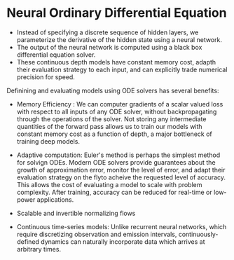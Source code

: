 # Neural Ordinary Differential Equation

- Instead of specifying a discrete sequence of hidden layers, we parameterize the derivative of the hidden state using a neural network.
- The output of the neural network is computed using a black box differential equation solver.
- These continuous depth models have constant memory cost, adapth their evaluation strategy to each input, and can explicitly trade numerical precision for speed.

Definining and evaluating models using ODE solvers has several benefits:
- Memory Efficiency : We can computer gradients of a scalar valued loss with respect to all inputs of any ODE solver, without backpropagating through the operations of the solver. Not storing any intermediate quantities of the forward pass allows us to train our models with constant memory cost as a function of depth, a major bottleneck of training deep models.

- Adaptive computation: Euler's method is perhaps the simplest method for solvign ODEs. Modern ODE solvers provide guarantees about the growth of approximation error, monitor the level of error, and adapt their evaluation strategy on the flyto acheive the requested level of accuracy.  This allows the cost of evaluating a model to scale with
problem complexity. After training, accuracy can be reduced for real-time or low-power applications.

- Scalable and invertible normalizing flows
- Continuous time-series models: Unlike recurrent neural networks, which require discretizing observation and emission intervals, continuously-defined dynamics can naturally incorporate data which arrives at arbitrary times. 